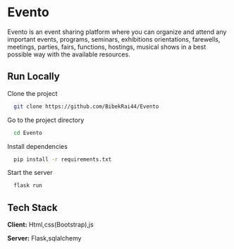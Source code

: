
# Evento

Evento is an event sharing platform where you can organize and attend any important events, programs, seminars, exhibitions orientations, farewells, meetings, parties, fairs, functions, hostings, musical shows in a best possible way with the available resources.








## Run Locally

Clone the project

```bash
  git clone https://github.com/BibekRai44/Evento
```

Go to the project directory

```bash
  cd Evento
```

Install dependencies

```bash
  pip install -r requirements.txt
```

Start the server

```bash
  flask run
```


## Tech Stack

**Client:** Html,css(Bootstrap),js

**Server:** Flask,sqlalchemy



